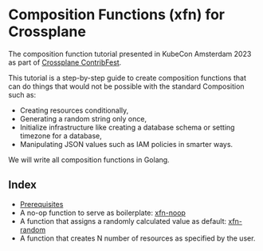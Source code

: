 # Composition Functions (xfn) for Crossplane

The composition function tutorial presented in KubeCon Amsterdam 2023 as part of
[Crossplane ContribFest](https://kccnceu2023.sched.com/event/1Hzcf).

This tutorial is a step-by-step guide to create composition functions that can
do things that would not be possible with the standard Composition such as:
* Creating resources conditionally,
* Generating a random string only once,
* Initialize infrastructure like creating a database schema or setting timezone
  for a database,
* Manipulating JSON values such as IAM policies in smarter ways.

We will write all composition functions in Golang.

## Index

* [Prerequisites](01-prerequisites.md)
* A no-op function to serve as boilerplate: [xfn-noop](02-xfn-noop.md)
* A function that assigns a randomly calculated value as default: [xfn-random](03-xfn-random.md)
* A function that creates N number of resources as specified by the user.
